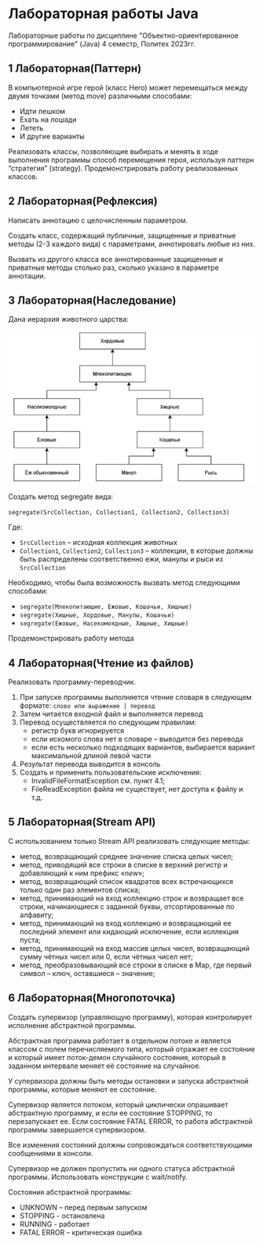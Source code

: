# Лабораторная работы Java

Лабораторные работы по дисциплине "Объектно-ориентированное программирование" (Java) 4 семестр, Политех 2023гг.

## 1 Лабораторная(Паттерн)

В компьютерной игре герой (класс Hero) может перемещаться между двумя точками (метод move) различными способами:

* Идти пешком
* Ехать на лошади
* Лететь
* И другие варианты

Реализовать классы, позволяющие выбирать и менять в ходе выполнения программы способ перемещения героя, используя
паттерн “стратегия” (strategy). Продемонстрировать работу реализованных классов.

## 2 Лабораторная(Рефлексия)

Написать аннотацию с целочисленным параметром.

Создать класс, содержащий публичные, защищенные и приватные методы (2-3 каждого вида) с параметрами, аннотировать любые
из них.

Вызвать из другого класса все аннотированные защищенные и приватные методы столько раз, сколько указано в параметре
аннотации.

## 3 Лабораторная(Наследование)

Дана иерархия животного царства:

![img.png](task3.png)

Создать метод segregate вида:

```segregate(SrcCollection, Collection1, Collection2, Collection3)```

Где:

* ```SrcCollection``` – исходная коллекция животных
* ```Collection1```, ```Collection2```, ```Collection3``` – коллекции, в которые должны быть распределены соответственно
  ежи, манулы и рыси из
  ```SrcCollection```

Необходимо, чтобы была возможность вызвать метод следующими способами:

* ```segregate(Млекопитающие, Ежовые, Кошачьи, Хищные)```
* ```segregate(Хищные, Хордовые, Манулы, Кошачьи)```
* ```segregate(Ежовые, Насекомоядные, Хищные, Хищные)```

Продемонстрировать работу метода

## 4 Лабораторная(Чтение из файлов)

Реализовать программу-переводчик.

1. При запуске программы выполняется чтение словаря в следующем формате: ```слово или выражение | перевод```
2. Затем читается входной файл и выполняется перевод
3. Перевод осуществляется по следующим правилам:
    * регистр букв игнорируется
    * если искомого слова нет в словаре – выводится без перевода
    * если есть несколько подходящих вариантов, выбирается вариант максимальной длиной левой части
4. Результат перевода выводится в консоль
5. Создать и применить пользовательские исключения:
    * InvalidFileFormatException см. пункт 4.1;
    * FileReadException файла не существует, нет доступа к файлу и т.д.

## 5 Лабораторная(Stream API)

С использованием только Stream API реализовать следующие методы:

* метод, возвращающий среднее значение списка целых чисел;
* метод, приводящий все строки в списке в верхний регистр и добавляющий к ним префикс «_new_»;
* метод, возвращающий список квадратов всех встречающихся только один раз элементов списка;
* метод, принимающий на вход коллекцию строк и возвращает все строки, начинающиеся с заданной буквы, отсортированные по
  алфавиту;
* метод, принимающий на вход коллекцию и возвращающий ее последний элемент или кидающий исключение, если коллекция
  пуста;
* метод, принимающий на вход массив целых чисел, возвращающий сумму чётных чисел или 0, если чётных чисел нет;
* метод, преобразовывающий все строки в списке в Map, где первый символ – ключ, оставшиеся – значение;

## 6 Лабораторная(Многопоточка)

Создать супервизор (управляющую программу), которая контролирует исполнение абстрактной программы.

Абстрактная программа работает в отдельном потоке и является классом с полем перечисляемого типа, который отражает ее
состояние и который имеет поток-демон случайного состояния, который в заданном интервале меняет её состояние на
случайное.

У супервизора должны быть методы остановки и запуска абстрактной программы, которые меняют ее состояние.

Супервизор является потоком, который циклически опрашивает абстрактную программу, и если ее состояние STOPPING, то
перезапускает ее. Если состояние FATAL ERROR, то работа абстрактной программы завершается супервизором.

Все изменения состояний должны сопровождаться соответствующими сообщениями в консоли.

Супервизор не должен пропустить ни одного статуса абстрактной программы. Использовать конструкции с wait/notify.

Состояния абстрактной программы:

* UNKNOWN – перед первым запуском
* STOPPING - остановлена
* RUNNING - работает
* FATAL ERROR – критическая ошибка

